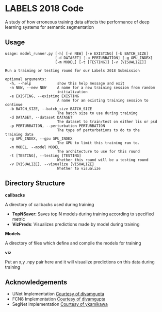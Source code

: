 # LABELS 2018 Code

A study of how erroneous training data affects the performance of deep learning
systems for semantic segmentation

## Usage

```
usage: model_runner.py [-h] [-n NEW] [-e EXISTING] [-b BATCH_SIZE]
                       [-d DATASET] [-p PERTURBATION] [-g GPU_INDEX]
                       [-m MODEL] [-t [TESTING]] [-v [VISUALIZE]]

Run a training or testing round for our Labels 2018 Submission

optional arguments:
  -h, --help            show this help message and exit
  -n NEW, --new NEW     A name for a new training session from random
                        initialization
  -e EXISTING, --existing EXISTING
                        A name for an existing training session to continue
  -b BATCH_SIZE, --batch_size BATCH_SIZE
                        The batch size to use during training
  -d DATASET, --dataset DATASET
                        The dataset to train/test on either lis or psd
  -p PERTURBATION, --perturbation PERTURBATION
                        The type of perturbations to do to the training data
  -g GPU_INDEX, --gpu GPU_INDEX
                        The GPU to limit this training run to.
  -m MODEL, --model MODEL
                        The architecture to use for this round
  -t [TESTING], --testing [TESTING]
                        Whether this round will be a testing round
  -v [VISUALIZE], --visualize [VISUALIZE]
                        Whether to visualize

```

## Directory Structure

**callbacks**

A directory of callbacks used during training

* **TopNSaver**: Saves top N models during training according to specified metric
* **VizPreds**: Visualizes predictions made by model during training

**Models**

A directory of files which define and compile the models for training

**viz**

Put an x,y .npy pair here and it will visualize predictions on this data during
training

## Acknowledgements
* UNet Implementation [Courtesy of divamgupta](https://github.com/divamgupta/image-segmentation-keras)
* FCN8 Implementation [Courtesy of divamgupta](https://github.com/divamgupta/image-segmentation-keras)
* SegNet Implementation [Courtesy of ykamikawa](https://github.com/ykamikawa/SegNet)
